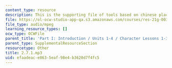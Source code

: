 ```yaml
---
content_type: resource
description: This is the supporting file of tools based on chinese place names.
file: https://ol-ocw-studio-app-qa.s3.amazonaws.com/courses/res-21g-003-learning-chinese-a-foundation-course-in-mandarin-spring-2011/efaadeace8635eaf98e4b3620d7f4fc5_2.7.1.mp3
file_type: audio/mpeg
learning_resource_types: []
ocw_type: OCWFile
parent_title: 'Part I: Introduction / Units 1-4 / Character Lessons 1-3'
parent_type: SupplementalResourceSection
resourcetype: Other
title: 2.7.1.mp3
uid: efaadeac-e863-5eaf-98e4-b3620d7f4fc5
---
```

